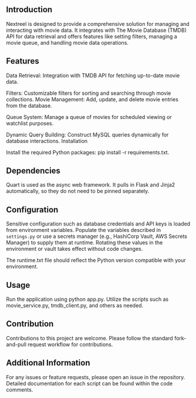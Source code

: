 ## Introduction
Nextreel is designed to provide a comprehensive solution for managing and interacting with movie data. It integrates with The Movie Database (TMDB) API for data retrieval and offers features like setting filters, managing a movie queue, and handling movie data operations.

## Features
Data Retrieval: Integration with TMDB API for fetching up-to-date movie data.

Filters: Customizable filters for sorting and searching through movie collections.
Movie Management: Add, update, and delete movie entries from the database.

Queue System: Manage a queue of movies for scheduled viewing or watchlist purposes.

Dynamic Query Building: Construct MySQL queries dynamically for database interactions.
Installation

Install the required Python packages: pip install -r requirements.txt.
## Dependencies
Quart is used as the async web framework. It pulls in Flask and Jinja2 automatically, so they do not need to be pinned separately.

## Configuration
Sensitive configuration such as database credentials and API keys is loaded from
environment variables. Populate the variables described in `settings.py` or use a
secrets manager (e.g., HashiCorp Vault, AWS Secrets Manager) to supply them at
runtime. Rotating these values in the environment or vault takes effect without
code changes.

The runtime.txt file should reflect the Python version compatible with your environment.

## Usage
Run the application using python app.py.
Utilize the scripts such as movie_service.py, tmdb_client.py, and others as needed.

## Contribution
Contributions to this project are welcome. Please follow the standard fork-and-pull request workflow for contributions.

## Additional Information
For any issues or feature requests, please open an issue in the repository.
Detailed documentation for each script can be found within the code comments.